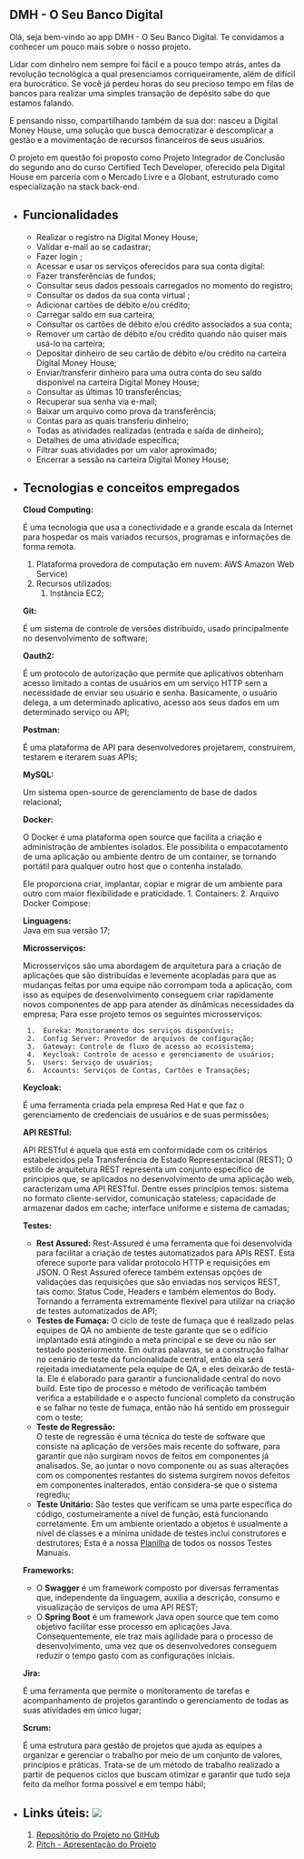 ## DMH - O Seu Banco Digital  

Olá, seja bem-vindo ao app DMH - O Seu Banco Digital. Te convidamos a conhecer um pouco mais sobre o nosso projeto.

Lidar com dinheiro nem sempre foi fácil e a pouco tempo atrás, antes da revolução tecnológica a qual presenciamos corriqueiramente, além de difícil era burocrático. Se você já perdeu horas do seu precioso tempo em filas de bancos para realizar uma simples transação de depósito sabe do que estamos falando.  

E pensando nisso, compartilhando também da sua dor: nasceu a Digital Money House, uma solução que busca democratizar e descomplicar a gestão e a movimentação de recursos financeiros de seus usuários.

O projeto em questão foi proposto como Projeto Integrador de Conclusão do segundo ano do curso Certified Tech Developer, oferecido pela Digital House em parceria com o Mercado Livre e a Globant, estruturado como especialização na stack back-end.

 - ## Funcionalidades
	 -  Realizar o registro na Digital Money House;
	 -  Validar e-mail ao se cadastrar;
	 -  Fazer login ;
	 -  Acessar e usar os serviços oferecidos para sua conta digital:
	 -  Fazer transferências de fundos;
	 -  Consultar seus dados pessoais carregados no momento do registro;
	 -  Consultar os dados da sua conta virtual ;
	 -  Adicionar cartões de débito e/ou crédito;
	 -  Carregar saldo em sua carteira;
	 -  Consultar os cartões de débito e/ou crédito associados a sua conta;
	 -  Remover um cartão de débito e/ou crédito quando não quiser mais usá-lo na carteira;
	 -  Depositar dinheiro de seu cartão de débito e/ou crédito na carteira Digital Money House;
	 -  Enviar/transferir dinheiro para uma outra conta do seu saldo disponível na carteira Digital Money House;
	 -  Consultar as últimas 10 transferências;
	 -  Recuperar sua senha via e-mail;
	 -  Baixar um arquivo como prova da transferência;
	 -  Contas para as quais transferiu dinheiro;
	 -  Todas as atividades realizadas (entrada e saída de dinheiro);
	 -  Detalhes de uma atividade específica;
	 -  Filtrar suas atividades por um valor aproximado;
	 -  Encerrar a sessão na carteira Digital Money House;


 - ## Tecnologias e conceitos empregados

	**Cloud Computing:**

	É uma tecnologia que usa a conectividade e a grande escala da Internet para hospedar os mais variados recursos, programas e informações de forma		remota.

	1. Plataforma provedora de computação em nuvem: AWS Amazon Web Service)
	2.  Recursos utilizados:
	     1.  Instância EC2;
	 
	**Git:**
    
	É um sistema de controle de versões distribuído, usado
    principalmente no desenvolvimento de software;
    
	**Oauth2:**
    
	É um protocolo de autorização que permite que aplicativos obtenham
    acesso limitado a contas de usuários em um serviço HTTP sem a
    necessidade de enviar seu usuário e senha. Basicamente, o usuário delega, a um determinado aplicativo, acesso aos seus dados em um determinado serviço ou API;
    
	**Postman:**
    
	É uma plataforma de API para desenvolvedores projetarem,
    construírem, testarem e iterarem suas APIs;
    
	**MySQL:**
    
	Um sistema open-source de gerenciamento de base de dados relacional;
    
  	**Docker:**
	
     O Docker é uma plataforma open source que facilita a criação e administração de ambientes isolados. Ele possibilita o empacotamento de uma aplicação ou              ambiente dentro de um container, se tornando portátil para qualquer outro host que o contenha instalado.
    
	Ele proporciona criar, implantar, copiar e migrar de um ambiente para outro com maior flexibilidade e praticidade.
      	1.  Containers: 
    	2.  Arquivo Docker Compose:
    
	**Linguagens:**      
	Java em sua versão 17;
    
	**Microsserviços:**
	
	Microsserviços são uma abordagem de arquitetura para a criação de aplicações que são distribuídas e levemente acopladas para que as mudanças feitas por uma equipe não corrompam toda a aplicação, com isso as equipes de desenvolvimento conseguem criar rapidamente novos componentes de app para atender às dinâmicas necessidades da empresa;
	 Para esse projeto temos os seguintes microsserviços:
    
    	1.  Eureka: Monitoramento dos serviços disponíveis;
    	2.  Config Server: Provedor de arquivos de configuração;
    	3.  Gateway: Controle de fluxo de acesso ao ecossistema;
    	4.  Keycloak: Controle de acesso e gerenciamento de usuários;
    	5.  Users: Serviço de usuários;
    	6.  Accounts: Serviços de Contas, Cartões e Transações;


  	**Keycloak:**

	É uma ferramenta criada pela empresa Red Hat e que faz o gerenciamento de credenciais de usuários e de suas permissões;
    
  	**API RESTful:**
    
	API RESTful é aquela que está em conformidade com os critérios estabelecidos pela Transferência de Estado Representacional (REST); 
   O estilo de arquitetura REST representa um conjunto específico de princípios que, se aplicados no desenvolvimento de uma aplicação web, caracterizam uma API RESTful. Dentre esses princípios temos: sistema no formato cliente-servidor, comunicação stateless; capacidade de armazenar dados em cache; interface uniforme e sistema de camadas;
    
	**Testes:**

	-  **Rest Assured:**
Rest-Assured é uma ferramenta que foi desenvolvida para facilitar a criação de testes automatizados para
    APIs REST. Esta oferece suporte para validar protocolo HTTP e requisições em JSON. O Rest Assured oferece também extensas opções de validações das requisições que são enviadas nos serviços REST, tais como: Status Code, Headers e também elementos do Body. Tornando
    a ferramenta extremamente flexível para utilizar na criação de testes automatizados de API;
  	-  **Testes de Fumaça:**
 O ciclo de teste de fumaça que é realizado pelas equipes de QA no ambiente de teste garante que se o
    edifício implantado está atingindo a meta principal e se deve ou não ser testado posteriormente. Em outras palavras, se a construção falhar no cenário de teste da funcionalidade central, então ela será rejeitada imediatamente pela equipe de QA, e eles deixarão de
    testá-la. Ele é elaborado para garantir a funcionalidade central do novo build. Este tipo de processo e método de verificação também verifica a estabilidade e o aspecto funcional completo da construção e se falhar no teste de fumaça, então não há sentido em prosseguir com o teste;
	- **Teste de Regressão:**  
O teste de regressão é uma técnica do teste de software que consiste na aplicação de versões mais recente do software, para garantir que não surgiram novos de feitos em componentes já analisados. Se, ao juntar o novo componente ou as suas alterações com os componentes restantes do sistema surgirem novos defeitos em componentes inalterados, então considera-se que o sistema regrediu;    
	- **Teste Unitário:** 
São testes que verificam se uma parte específica do código, costumeiramente a nível de função, está
funcionando corretamente. Em um ambiente orientado a objetos é
usualmente a nível de classes e a mínima unidade de testes inclui construtores e destrutores;
																					Esta é a nossa [Planilha](https://docs.google.com/spreadsheets/d/1Ao7xNIRpqUyMUbLUS21Dlr9fgWTlM2QrokSb-jDmBOM/edit?usp=sharing) de todos os nossos Testes Manuais.
	    
	**Frameworks:**

   -  O **Swagger** é um framework composto por diversas ferramentas que, independente da linguagem, auxilia a descrição, consumo e
    visualização de serviços de uma API REST;
	- O **Spring Boot** é um framework Java open source que tem como objetivo facilitar esse processo em aplicações Java. Consequentemente, ele traz mais agilidade para o processo de desenvolvimento, uma vez que os desenvolvedores conseguem reduzir o tempo gasto com as configurações iniciais.
    
	**Jira:**

	É uma ferramenta que permite o monitoramento de tarefas e acompanhamento de projetos garantindo o gerenciamento de todas as suas atividades em único lugar;
    
	**Scrum:**

	É uma estrutura para gestão de projetos que ajuda as equipes a organizar e gerenciar o trabalho por meio de um conjunto de valores, princípios e práticas. Trata-se de um método de trabalho realizado a partir de pequenos ciclos que buscam otimizar e garantir que tudo seja feito da melhor forma possível e em tempo hábil;

- ## Links úteis:    [![](https://github.com/jardel978/projeto-integrador-2-backend/raw/main/Aspose.Words.2eccba6c-d412-4cf6-bd61-ef1cdaf18169.010.png)](https://github.com/jardel978/projeto-integrador-2-backend/blob/main/Aspose.Words.2eccba6c-d412-4cf6-bd61-ef1cdaf18169.010.png)
    1.  [Repositório do Projeto no GitHub](https://github.com/jardel978/projeto-integrador-2-backend)
    2.  [Pitch - Apresentação do Projeto](https://docs.google.com/presentation/d/1_pvoxhy2wVSSdYDK7Pmr2q_YTYzkobCBmY8ucSOPsxE/edit#slide=id.g22c7befabde_0_51)
